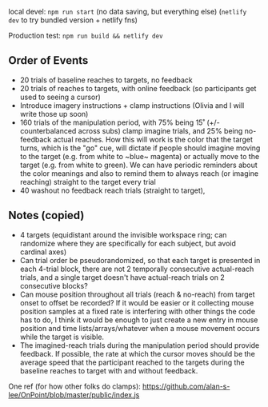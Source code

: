 local devel: `npm run start` (no data saving, but everything else)
(`netlify dev` to try bundled version + netlify fns)

Production test: `npm run build && netlify dev`

## Order of Events

- 20 trials of baseline reaches to targets, no feedback
- 20 trials of reaches to targets, with online feedback (so participants get used to seeing a cursor)
- Introduce imagery instructions + clamp instructions (Olivia and I will write those up soon)
- 160 trials of the manipulation period, with 75% being 15˚ (+/- counterbalanced across subs) clamp imagine trials, and 25% being no-feedback actual reaches. How this will work is the color that the target turns, which is the "go" cue, will dictate if people should imagine moving to the target (e.g. from white to ~blue~ magenta) or actually move to the target (e.g. from white to green). We can have periodic reminders about the color meanings and also to remind them to always reach (or imagine reaching) straight to the target every trial
- 40 washout no feedback reach trials (straight to target),

## Notes (copied)

- 4 targets (equidistant around the invisible workspace ring; can randomize where they are specifically for each subject, but avoid cardinal axes)
- Can trial order be pseudorandomized, so that each target is presented in each 4-trial block, there are not 2 temporally consecutive actual-reach trials, and a single target doesn't have actual-reach trials on 2 consecutive blocks?
- Can mouse position throughout all trials (reach & no-reach) from target onset to offset be recorded? If it would be easier or it collecting mouse position samples at a fixed rate is interfering with other things the code has to do, I think it would be enough to just create a new entry in mouse position and time lists/arrays/whatever when a mouse movement occurs while the target is visible.
- The imagined-reach trials during the manipulation period should provide feedback. If possible, the rate at which the cursor moves should be the average speed that the participant reached to the targets during the baseline reaches to target with and without feedback.

One ref (for how other folks do clamps):
https://github.com/alan-s-lee/OnPoint/blob/master/public/index.js
